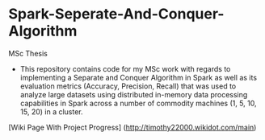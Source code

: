 # Spark-Seperate-And-Conquer-Algorithm

MSc Thesis

- This repository contains code for my MSc work with regards to implementing a Separate and Conquer Algorithm in Spark 
as well as its evaluation metrics (Accuracy, Precision, Recall) that was used to analyze large datasets using distributed in-memory
data processing capabilities in Spark across a number of commodity machines (1, 5, 10, 15, 20) in a cluster.

[Wiki Page With Project Progress] (http://timothy22000.wikidot.com/main)
